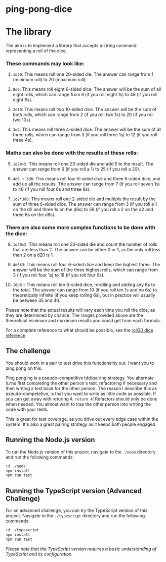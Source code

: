 # ping-pong-dice

# The library

The aim is to implement a library that accepts a string command representing a roll of the dice. 

### These commands may look like:

1. `1d20`: This means roll one 20-sided die. The answer can range from 1 (minimum roll) to 20 (maximum roll).

2. `8d6`: This means roll eight 6-sided dice. The answer will be the sum of all eight rolls, which can range from 8 (if you roll eight 1s) to 48 (if you roll eight 6s).

3. `2d10`: This means roll two 10-sided dice. The answer will be the sum of both rolls, which can range from 2 (if you roll two 1s) to 20 (if you roll two 10s).

4. `3d4`: This means roll three 4-sided dice. The answer will be the sum of all three rolls, which can range from 3 (if you roll three 1s) to 12 (if you roll three 4s).

### Maths can also be done with the results of these rolls:
5. `1d20+5`: This means roll one 20-sided die and add 5 to the result. The answer can range from 6 (if you roll a 1) to 25 (if you roll a 20).

6. `4d6 + 3d8`: This means roll four 6-sided dice and three 8-sided dice, and add up all the results. The answer can range from 7 (if you roll seven 1s) to 48 (if you roll four 6s and three 8s).

7. `1d2*3d6`: This means roll one 2-sided die and multiply the result by the sum of three 6-sided dice. The answer can range from 3 (if you roll a 1 on the d2 and three 1s on the d6s) to 36 (if you roll a 2 on the d2 and three 6s on the d6s).

### There are also some more complex functions to be done with the dice:
8. `1d20<2`: This means roll one 20-sided die and count the number of rolls that are less than 2. The answer can be either 0 or 1, as the only roll less than 2 on a d20 is 1.

9. `4d6k3`: This means roll four 6-sided dice and keep the highest three. The answer will be the sum of the three highest rolls, which can range from 3 (if you roll four 1s) to 18 (if you roll four 6s).

10. `10d6!`: This means roll ten 6-sided dice, rerolling and adding any 6s to the total. The answer can range from 10 (if you roll ten 1s and no 6s) to theoretically infinite (if you keep rolling 6s), but in practice will usually be between 35 and 40.

Please note that the actual results will vary each time you roll the dice, as they are determined by chance. The ranges provided above are the theoretical minimum and maximum results you could get from each formula.

For a complete reference to what should be possible, see the [roll20 dice reference](https://wiki.roll20.net/Dice_Reference)


## The challenge

You should work in a pair to test drive this functionality out. I want you to ping pong on this.

Ping ponging is a pseudo-competitive tdd/pairing strategy. You alternate turns first completing the other person's test, refactoring if necessary and then writing a test back for the other person. The reason I describe this as pseudo-competetive, is that you want to write as little code as possible. If you can get away with returing 4, `return 4`! Refactors should only be done when needed. You almost want to trap the other person into writing the code with your tests.

This is great for test coverage, as you drive out every edge case within the system. It's also a great pairing strategy as it keeps both people engaged.

## Running the Node.js version

To run the Node.js version of this project, navigate to the `./node` directory and run the following commands:

```sh
cd ./node
npm install
npm run test
```

## Running the TypeScript version (Advanced Challenge)
For an advanced challenge, you can try the TypeScript version of this project. Navigate to the `./typescript` directory and run the following commands:

```sh
cd ./typescript
npm install
npm run test
```

*Please note that the TypeScript version requires a basic understanding of TypeScript and its configuration.*
